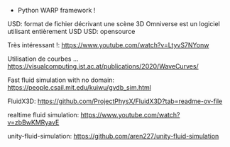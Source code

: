 - Python WARP framework !

USD: format de fichier décrivant une scène 3D
Omniverse est un logiciel utilisant entièrement USD
USD: opensource

Très intéressant !: https://www.youtube.com/watch?v=LtyvS7NYonw

Utilisation de courbes ... https://visualcomputing.ist.ac.at/publications/2020/WaveCurves/

Fast fluid simulation with no domain: https://people.csail.mit.edu/kuiwu/gvdb_sim.html

FluidX3D: https://github.com/ProjectPhysX/FluidX3D?tab=readme-ov-file

realtime fluid simulation: https://www.youtube.com/watch?v=zbBwKMRyavE

unity-fluid-simulation: https://github.com/aren227/unity-fluid-simulation